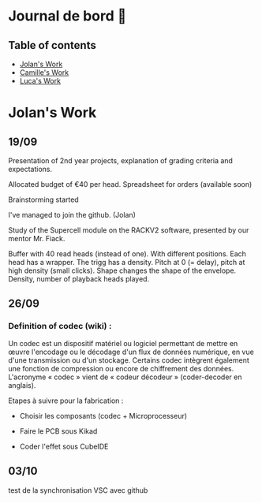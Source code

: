 # Journal de bord 📰


## Table of contents

- [Jolan's Work](#-jolan-s-work)
- [Camille's Work](#-camille-s-work)
- [Luca's Work](#-luca-work)

# Jolan's Work
## 19/09

Presentation of 2nd year projects, explanation of grading criteria and expectations.

Allocated budget of €40 per head. Spreadsheet for orders (available soon)

Brainstorming started

I've managed to join the github. (Jolan)

Study of the Supercell module on the RACKV2 software, presented by our mentor Mr. Fiack.

Buffer with 40 read heads (instead of one). With different positions. Each head has a wrapper. The trigg has a density. Pitch at 0 (= delay), pitch at high density (small clicks). Shape changes the shape of the envelope. Density, number of playback heads played.


## 26/09

### Definition of codec (wiki) : 


Un codec est un dispositif matériel ou logiciel permettant de mettre en œuvre l'encodage ou le décodage d'un flux de données numérique, en vue d'une transmission ou d'un stockage. Certains codec intègrent également une fonction de compression ou encore de chiffrement des données.
L'acronyme « codec » vient de « codeur décodeur » (coder-decoder en anglais).


Etapes à suivre pour la fabrication : 

- Choisir les composants (codec + Microprocesseur)

- Faire le PCB sous Kikad

- Coder l'effet sous CubeIDE


## 03/10 

test de la synchronisation VSC avec github

